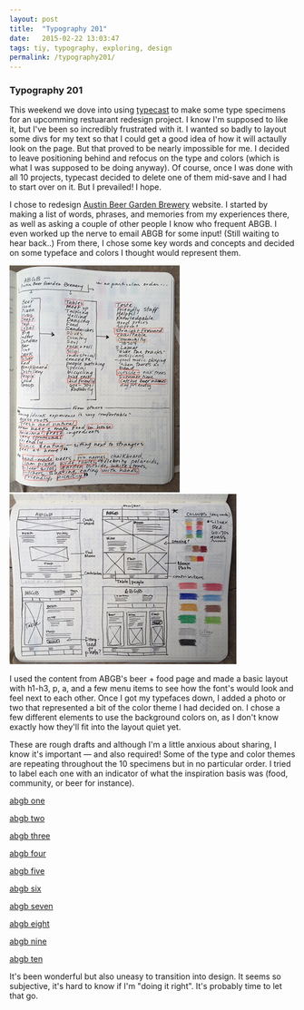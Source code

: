 ```yaml
---
layout: post
title:  "Typography 201"  
date:   2015-02-22 13:03:47
tags: tiy, typography, exploring, design
permalink: /typography201/
---
```


### Typography 201

This weekend we dove into using [typecast](http://typecast.com) to make some type specimens for an upcomming restuarant redesign project. I know I'm supposed to like it, but I've been so incredibly frustrated with it. I wanted so badly to layout some divs for my text so that I could get a good idea of how it will actaully look on the page. But that proved to be nearly impossible for me. I decided to leave positioning behind and refocus on the type and colors (which is what I was supposed to be doing anyway). Of course, once I was done with all 10 projects, typecast decided to delete one of them mid-save and I had to start over on it. But I prevailed! I hope. 

I chose to redesign [Austin Beer Garden Brewery](http://www.theabgb.com) website. I started by making a list of words, phrases, and memories from my experiences there, as well as asking a couple of other people I know who frequent ABGB. I even worked up the nerve to email ABGB for some input! (Still waiting to hear back..) From there, I chose some key words and concepts and decided on some typeface and colors I thought would represent them. 

<img src="/journal_assets/type201.JPG">
<img src="/journal_assets/type201-2.JPG">



I used the content from ABGB's beer + food page and made a basic layout with h1-h3, p, a, and a few menu items to see how the font's would look and feel next to each other. Once I got my typefaces down, I added a photo or two that represented a bit of the color theme I had decided on. I chose a few different elements to use the background colors on, as I don't know exactly how they'll fit into the layout quiet yet. 

These are rough drafts and although I'm a little anxious about sharing, I know it's important — and also required! Some of the type and color themes are repeating throughout the 10 specimens but in no particular order. I tried to label each one with an indicator of what the inspiration basis was (food, community, or beer for instance). 

[abgb one](http://typecast.com/3XPBgVFYVz/share/e19e5d063ae4aa66bbf80d77428d4baa0ad98bead)

[abgb two](http://typecast.com/3XPBgVFYVz/share/ae77c49d3a23357fb0a7e08e7edb006b14edb0d9fZVRTCzg)

[abgb three](http://typecast.com/3XPBgVFYVz/share/66ef17f582e5c51d2cbdfd6c8b1414fb0626f100w6m-qDJKX)

[abgb four](http://typecast.com/3XPBgVFYVz/share/e36ac2700a7616de50a1ceb5853e6c2e6d1bce54)

[abgb five](http://typecast.com/3XPBgVFYVz/share/f5cf26e7e5425268aec54a1afd4bde6fb22ac94eG)

[abgb six](http://typecast.com/3XPBgVFYVz/share/350ebfd637dddbfcb3102e2c7df8995ac3925731yqrw2R)

[abgb seven](http://typecast.com/3XPBgVFYVz/share/76ad8d80ce6b36ccc84fec7eb4b1571836ccbe0ahFV2)

[abgb eight](http://typecast.com/3XPBgVFYVz/share/cdcefcc6804801fa475e1f9e881de452731ff81fW8)

[abgb nine](http://typecast.com/3XPBgVFYVz/share/4a9d7e1189855a8a1c3c8b65d879beeaf616f384b)

[abgb ten](http://typecast.com/3XPBgVFYVz/share/6c6de0b1cb65af0121b21501ab7c1bfe71a5caf1wk9X3jv-C2)


It's been wonderful but also uneasy to transition into design. It seems so subjective, it's hard to know if I'm "doing it right". It's probably time to let that go.



